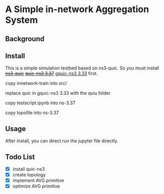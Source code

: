 # A Simple in-network Aggregation System

## Background

## Install
This is a simple simulation testbed based on ns3-quic. So you must install ~~[ns3-quic](https://github.com/signetlabdei/quic-ns-3)~~ ~~[quic-ns3 3.37](https://github.com/signetlabdei/quic)~~ [gquic-ns3 3.33](https://github.com/SoonyangZhang/quic-on-ns3) first.  

copy innetwork-train into src/

replace quic in gquic-ns3 3.33 with the quiu folder

copy testscript.ipynb into ns-3.37

copy topofile into ns-3.37

## Usage
After install, you can direct run the jupyter file directly.

## Todo List
- [X] install quic-ns3
- [X] create topology
- [X] implement AVG primitive
- [X] optimize AVG primitive
